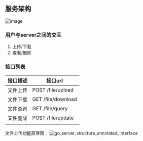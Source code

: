 ## 服务架构

![image](https://github.com/daiyh98/myFileServer/assets/43029102/d713ecab-7deb-46e4-83e5-c7266a4439b3)

### 用户与server之间的交互

1. 上传/下载
2. 查看/删除

### 接口列表

| 接口描述 | 接口url            |
| -------- | ------------------ |
| 文件上传 | POST /file/upload  |
| 文件下载 | GET /file/download |
| 文件查询 | GET /file/query    |
| 文件删除 | POST /file/update  |
|          |                    |

文件上传功能原理图：
![go_server_structure_annotated_interface](https://github.com/daiyh98/myFileServer/assets/43029102/f52b0344-430b-4fe5-8ebe-0c0d9e3c5153)
